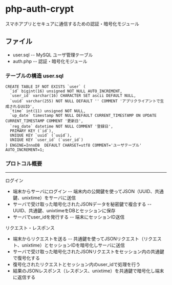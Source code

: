 php-auth-crypt
==============

スマホアプリとセキュアに通信するための認証・暗号化モジュール

ファイル
---------
* user.sql -- MySQL ユーザ管理テーブル
* auth.php -- 認証・暗号化モジュール

### テーブルの構造 user.sql

    CREATE TABLE IF NOT EXISTS `user` (
      `id` bigint(16) unsigned NOT NULL AUTO_INCREMENT,
      `user_id` varchar(16) CHARACTER SET ascii DEFAULT NULL,
      `uuid` varchar(255) NOT NULL DEFAULT '' COMMENT 'アプリクライアントで生成されるUUID',
      `time` int(11) unsigned NOT NULL,
      `up_date` timestamp NOT NULL DEFAULT CURRENT_TIMESTAMP ON UPDATE CURRENT_TIMESTAMP COMMENT '更新日',
      `reg_date` datetime NOT NULL COMMENT '登録日',
      PRIMARY KEY (`id`),
      UNIQUE KEY `uuid` (`uuid`),
      UNIQUE KEY `user_id` (`user_id`)
    ) ENGINE=InnoDB  DEFAULT CHARSET=utf8 COMMENT='ユーザテーブル' AUTO_INCREMENT=1;

### プロトコル概要
---------

ログイン
* 端末からサーバにログイン -- 端末内の公開鍵を使ってJSON（UUID、共通鍵、unixtime）をサーバに送信
* サーバで受け取った暗号化されたJSONデータを秘密鍵で複合する -- UUID、共通鍵、unixtimeをDBとセッションに保存
* サーバでuser_idを発行する -- 端末にセッションID送信

リクエスト・レスポンス
* 端末からリクエストを送る -- 共通鍵を使ってJSONリクエスト（リクエスト、unixtime）とセッションIDを暗号化しサーバに送信
* サーバで受け取った暗号化されたJSONリクエストをセッション内の共通鍵で復号化する
* 復号化されたリクエストとセッション内のuser_idで処理を行う
* 結果のJSONレスポンス（レスポンス、unixtime）を共通鍵で暗号化し端末に返信する
